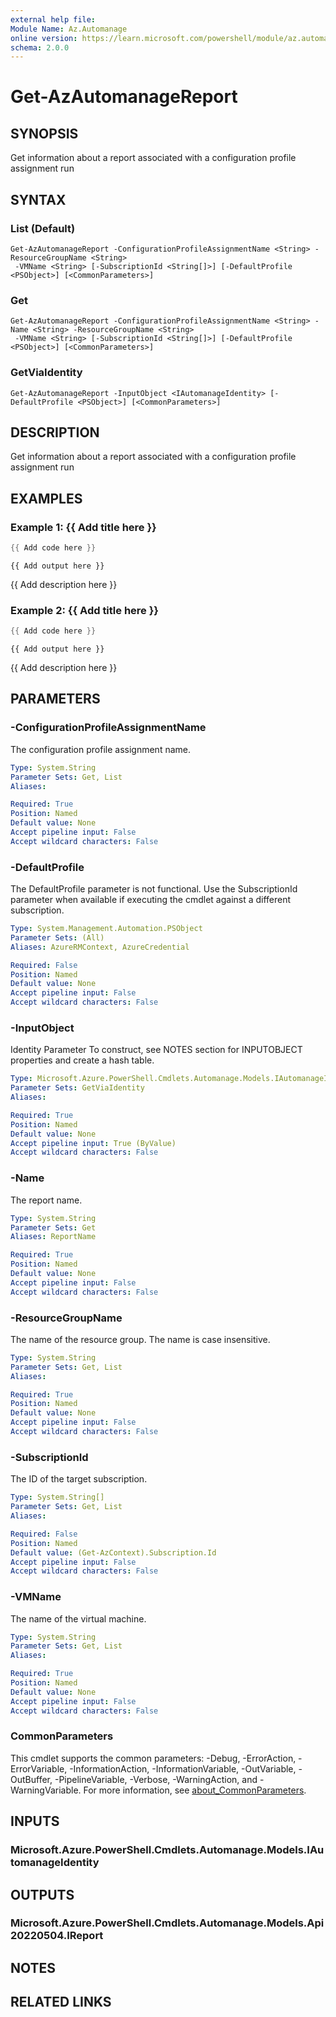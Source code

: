 ```yaml
---
external help file:
Module Name: Az.Automanage
online version: https://learn.microsoft.com/powershell/module/az.automanage/get-azautomanagereport
schema: 2.0.0
---
```


# Get-AzAutomanageReport

## SYNOPSIS
Get information about a report associated with a configuration profile assignment run

## SYNTAX

### List (Default)
```
Get-AzAutomanageReport -ConfigurationProfileAssignmentName <String> -ResourceGroupName <String>
 -VMName <String> [-SubscriptionId <String[]>] [-DefaultProfile <PSObject>] [<CommonParameters>]
```

### Get
```
Get-AzAutomanageReport -ConfigurationProfileAssignmentName <String> -Name <String> -ResourceGroupName <String>
 -VMName <String> [-SubscriptionId <String[]>] [-DefaultProfile <PSObject>] [<CommonParameters>]
```

### GetViaIdentity
```
Get-AzAutomanageReport -InputObject <IAutomanageIdentity> [-DefaultProfile <PSObject>] [<CommonParameters>]
```

## DESCRIPTION
Get information about a report associated with a configuration profile assignment run

## EXAMPLES

### Example 1: {{ Add title here }}
```powershell
{{ Add code here }}
```

```output
{{ Add output here }}
```

{{ Add description here }}

### Example 2: {{ Add title here }}
```powershell
{{ Add code here }}
```

```output
{{ Add output here }}
```

{{ Add description here }}

## PARAMETERS

### -ConfigurationProfileAssignmentName
The configuration profile assignment name.

```yaml
Type: System.String
Parameter Sets: Get, List
Aliases:

Required: True
Position: Named
Default value: None
Accept pipeline input: False
Accept wildcard characters: False
```

### -DefaultProfile
The DefaultProfile parameter is not functional.
Use the SubscriptionId parameter when available if executing the cmdlet against a different subscription.

```yaml
Type: System.Management.Automation.PSObject
Parameter Sets: (All)
Aliases: AzureRMContext, AzureCredential

Required: False
Position: Named
Default value: None
Accept pipeline input: False
Accept wildcard characters: False
```

### -InputObject
Identity Parameter
To construct, see NOTES section for INPUTOBJECT properties and create a hash table.

```yaml
Type: Microsoft.Azure.PowerShell.Cmdlets.Automanage.Models.IAutomanageIdentity
Parameter Sets: GetViaIdentity
Aliases:

Required: True
Position: Named
Default value: None
Accept pipeline input: True (ByValue)
Accept wildcard characters: False
```

### -Name
The report name.

```yaml
Type: System.String
Parameter Sets: Get
Aliases: ReportName

Required: True
Position: Named
Default value: None
Accept pipeline input: False
Accept wildcard characters: False
```

### -ResourceGroupName
The name of the resource group.
The name is case insensitive.

```yaml
Type: System.String
Parameter Sets: Get, List
Aliases:

Required: True
Position: Named
Default value: None
Accept pipeline input: False
Accept wildcard characters: False
```

### -SubscriptionId
The ID of the target subscription.

```yaml
Type: System.String[]
Parameter Sets: Get, List
Aliases:

Required: False
Position: Named
Default value: (Get-AzContext).Subscription.Id
Accept pipeline input: False
Accept wildcard characters: False
```

### -VMName
The name of the virtual machine.

```yaml
Type: System.String
Parameter Sets: Get, List
Aliases:

Required: True
Position: Named
Default value: None
Accept pipeline input: False
Accept wildcard characters: False
```

### CommonParameters
This cmdlet supports the common parameters: -Debug, -ErrorAction, -ErrorVariable, -InformationAction, -InformationVariable, -OutVariable, -OutBuffer, -PipelineVariable, -Verbose, -WarningAction, and -WarningVariable. For more information, see [about_CommonParameters](http://go.microsoft.com/fwlink/?LinkID=113216).

## INPUTS

### Microsoft.Azure.PowerShell.Cmdlets.Automanage.Models.IAutomanageIdentity

## OUTPUTS

### Microsoft.Azure.PowerShell.Cmdlets.Automanage.Models.Api20220504.IReport

## NOTES

## RELATED LINKS

